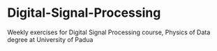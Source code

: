 # Digital-Signal-Processing
Weekly exercises for Digital Signal Processing course, Physics of Data degree at University of Padua
